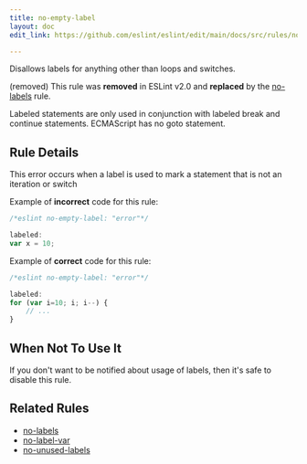 ```yaml
---
title: no-empty-label
layout: doc
edit_link: https://github.com/eslint/eslint/edit/main/docs/src/rules/no-empty-label.md

---
```


Disallows labels for anything other than loops and switches.

(removed) This rule was **removed** in ESLint v2.0 and **replaced** by the [no-labels](no-labels) rule.

Labeled statements are only used in conjunction with labeled break and continue statements. ECMAScript has no goto statement.

## Rule Details

This error occurs when a label is used to mark a statement that is not an iteration or switch

Example of **incorrect** code for this rule:

```js
/*eslint no-empty-label: "error"*/

labeled:
var x = 10;
```

Example of **correct** code for this rule:

```js
/*eslint no-empty-label: "error"*/

labeled:
for (var i=10; i; i--) {
    // ...
}
```

## When Not To Use It

If you don't want to be notified about usage of labels, then it's safe to disable this rule.

## Related Rules

* [no-labels](./no-labels)
* [no-label-var](./no-label-var)
* [no-unused-labels](./no-unused-labels)
